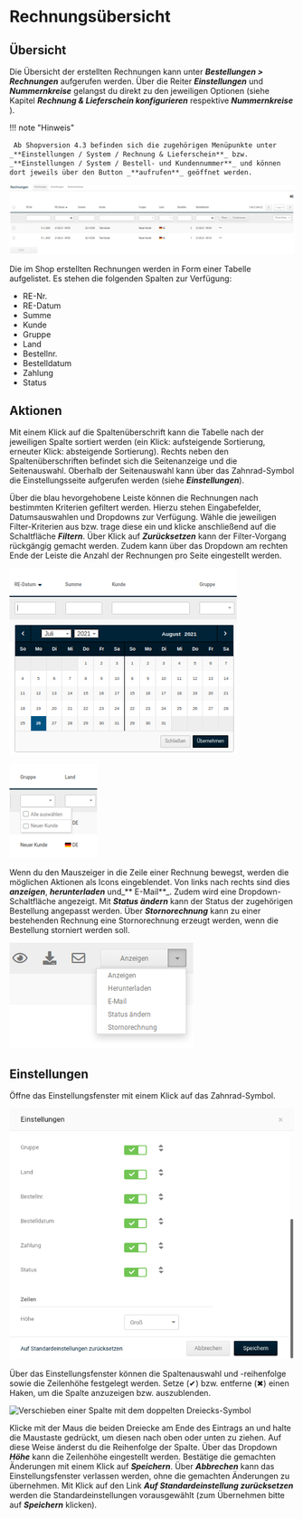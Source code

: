 # Rechnungsübersicht

## Übersicht

Die Übersicht der erstellten Rechnungen kann unter _**Bestellungen \> Rechnungen**_ aufgerufen werden. Über die Reiter _**Einstellungen**_ und _**Nummernkreise**_ gelangst du direkt zu den jeweiligen Optionen (siehe Kapitel _**Rechnung & Lieferschein konfigurieren**_ respektive _**Nummernkreise**_ ).

!!! note "Hinweis"

	 Ab Shopversion 4.3 befinden sich die zugehörigen Menüpunkte unter _**Einstellungen / System / Rechnung & Lieferschein**_ bzw. _**Einstellungen / System / Bestell- und Kundennummer**_ und können dort jeweils über den Button _**aufrufen**_ geöffnet werden.

![](../Bilder/Bestellungen_Rechnungsuebersicht_Uebersicht_Rechnungsuebersicht.png "Rechnungsübersicht")

Die im Shop erstellten Rechnungen werden in Form einer Tabelle aufgelistet. Es stehen die folgenden Spalten zur Verfügung:

-   RE-Nr.
-   RE-Datum
-   Summe
-   Kunde
-   Gruppe
-   Land
-   Bestellnr.
-   Bestelldatum
-   Zahlung
-   Status

## Aktionen

Mit einem Klick auf die Spaltenüberschrift kann die Tabelle nach der jeweiligen Spalte sortiert werden \(ein Klick: aufsteigende Sortierung, erneuter Klick: absteigende Sortierung\). Rechts neben den Spaltenüberschriften befindet sich die Seitenanzeige und die Seitenauswahl. Oberhalb der Seitenauswahl kann über das Zahnrad-Symbol die Einstellungsseite aufgerufen werden \(siehe _**Einstellungen**_\).

Über die blau hevorgehobene Leiste können die Rechnungen nach bestimmten Kriterien gefiltert werden. Hierzu stehen Eingabefelder, Datumsauswahlen und Dropdowns zur Verfügung. Wähle die jeweiligen Filter-Kriterien aus bzw. trage diese ein und klicke anschließend auf die Schaltfläche _**Filtern**_. Über Klick auf _**Zurücksetzen**_ kann der Filter-Vorgang rückgängig gemacht werden. Zudem kann über das Dropdown am rechten Ende der Leiste die Anzahl der Rechnungen pro Seite eingestellt werden.

![](../Bilder/Bestellungen_Rechnungsuebersicht_Aktionen_FilternMitDatumsauswahl.png "Filtern mit Datumsauswahl")

![](../Bilder/Bestellungen_Rechnungsuebersicht_Aktionen_FilternMitDropdown.png "Filtern mit Dropdown")

Wenn du den Mauszeiger in die Zeile einer Rechnung bewegst, werden die möglichen Aktionen als Icons eingeblendet. Von links nach rechts sind dies _**anzeigen**_, _**herunterladen**_ und_** E-Mail**_. Zudem wird eine Dropdown-Schaltfläche angezeigt. Mit _**Status ändern**_ kann der Status der zugehörigen Bestellung angepasst werden. Über _**Stornorechnung**_ kann zu einer bestehenden Rechnung eine Stornorechnung erzeugt werden, wenn die Bestellung storniert werden soll.

![](../Bilder/Abb224_RechnungsuebersichtAktionen.png "Aktionen für Rechnungen")

## Einstellungen

Öffne das Einstellungsfenster mit einem Klick auf das Zahnrad-Symbol.

![](../Bilder/Bestellungen_Rechnungsuebersicht_Einstellungen_EinstellungenFuerRechnungsuebersicht.png "Einstellungen für _**Rechnungsübersicht**_")

Über das Einstellungsfenster können die Spaltenauswahl und -reihenfolge sowie die Zeilenhöhe festgelegt werden. Setze \(✔\) bzw. entferne \(✖\) einen Haken, um die Spalte anzuzeigen bzw. auszublenden.

![](../Bilder/Bestellungen_Rechnungsuebersicht_Einstellungen_VerschiebEinerSpalteMitDemDoppeltenDreieckSymbol.png "Verschieben einer Spalte mit dem doppelten
      Dreiecks-Symbol")

Klicke mit der Maus die beiden Dreiecke am Ende des Eintrags an und halte die Maustaste gedrückt, um diesen nach oben oder unten zu ziehen. Auf diese Weise änderst du die Reihenfolge der Spalte. Über das Dropdown _**Höhe**_ kann die Zeilenhöhe eingestellt werden. Bestätige die gemachten Änderungen mit einem Klick auf _**Speichern**_. Über _**Abbrechen**_ kann das Einstellungsfenster verlassen werden, ohne die gemachten Änderungen zu übernehmen. Mit Klick auf den Link _**Auf Standardeinstellung zurücksetzen**_ werden die Standardeinstellungen vorausgewählt \(zum Übernehmen bitte auf _**Speichern**_ klicken\).
